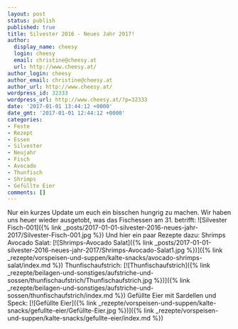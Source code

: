 ```yaml
---
layout: post
status: publish
published: true
title: Silvester 2016 - Neues Jahr 2017!
author:
  display_name: cheesy
  login: cheesy
  email: christine@cheesy.at
  url: http://www.cheesy.at/
author_login: cheesy
author_email: christine@cheesy.at
author_url: http://www.cheesy.at/
wordpress_id: 32333
wordpress_url: http://www.cheesy.at/?p=32333
date: '2017-01-01 13:44:12 +0000'
date_gmt: '2017-01-01 12:44:12 +0000'
categories:
- Feste
- Rezept
- Essen
- Silvester
- Neujahr
- Fisch
- Avocado
- Thunfisch
- Shrimps
- Gefüllte Eier
comments: []
---
```

Nur ein kurzes Update um euch ein bisschen hungrig zu machen. Wir haben uns heuer wieder ausgetobt, was das Fischessen am 31. betrifft:
![Silvester Fisch-001]({% link _posts/2017-01-01-silvester-2016-neues-jahr-2017/Silvester-Fisch-001.jpg %})
Und hier ein paar Rezepte dazu:
Shrimps Avocado Salat:
[![Shrimps-Avocado Salat]({% link _posts/2017-01-01-silvester-2016-neues-jahr-2017/Shrimps-Avocado-Salat1.jpg %})]({% link _rezepte/vorspeisen-und-suppen/kalte-snacks/avocado-shrimps-salat/index.md %})
Thunfischaufstrich:
[![Thunfischaufstrich]({% link _rezepte/beilagen-und-sonstiges/aufstriche-und-sossen/thunfischaufstrich/Thunfischaufstrich.jpg %})]({% link _rezepte/beilagen-und-sonstiges/aufstriche-und-sossen/thunfischaufstrich/index.md %})
Gefüllte Eier mit Sardellen und Speck:
[![Gefüllte Eier]({% link _rezepte/vorspeisen-und-suppen/kalte-snacks/gefullte-eier/Gefüllte-Eier.jpg %})]({% link _rezepte/vorspeisen-und-suppen/kalte-snacks/gefullte-eier/index.md %})
